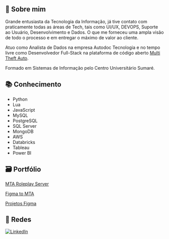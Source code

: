 
## 🌟 Sobre mim
Grande entusiasta da Tecnologia da Informação, já tive contato com praticamente todas as áreas de Tech, tais como UI/UX, DEVOPS, Suporte ao Usuário, Desenvolvimento e Dados. O que me forneceu uma ampla visão de todo o processo e em entregar o máximo de valor ao cliente.

Atuo como Analista de Dados na empresa Autodoc Tecnologia e no tempo livre como Desenvolvedor Full-Stack na plataforma de código aberto [Multi Theft Auto](https://github.com/multitheftauto/mtasa-blue).

Formado em Sistemas de Informação pelo Centro Universitário Sumaré.

## 📚 Conhecimento
- Python
- Lua
- JavaScript
- MySQL
- PostgreSQL
- SQL Server
- MongoDB
- AWS
- Databricks
- Tableau
- Power BI

## 🗃 Portfólio
[MTA Roleplay Server](https://github.com/gui-ber/roleplay_mta)

[Figma to MTA](https://github.com/gui-ber/figma_to_mta)

[Projetos Figma](https://www.figma.com/files/project/48812434/Projects?fuid=1072540384843859579)

## 📱 Redes

[![LinkedIn](https://img.shields.io/badge/linkedin-%230077B5.svg?style=for-the-badge&logo=linkedin&logoColor=white)](https://www.linkedin.com/in/guilherme-leite-9a310a218)
